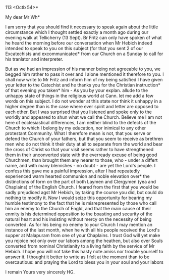  113 <Octb 54>*

My dear Mr Wh<ithouse>*

I am sorry that you should find it necessary to speak again about the little circumstance which I thought settled exactly a month ago during our evening walk at Tellicherry (13 Sept). Br Fritz can only have spoken of what he heard the morning before our conversation when Mr Hebich indeed intended to speak to you on this subject (for that you sent 2 of our Excatechists and excommunicated* from our Church on a Sunday to call for his tranlator and interpreter.

But as we had an impression of his manner being not agreeable to you, we begged him rather to pass it over and I alone mentioned it therefore to you. I shall now write to Mr Fritz and inform him of my being satisfied I have given your letter to the Catechist and he thanks you for the Christian instruction* of that evening you taken* him - As you by your explan. allude to the unhappy state of things in the religious world at Cann. let me add a few words on this subject. I do not wonder at this state nor think it unhappy in a higher degree than is the case where ever spirit and letter are opposed to each other. But I was surprised that you listened and spoke only to the worldly and appeared to shun what we call the Church. Believe me I am not here of ecclesiastical differences, I am neither blind to the defects of the Church to which I belong by my education, nor inimical to any other protestant Community. What I therefore mean is not, that you serve or defend the Church of your fathers, but that you seem to receive as brethren men who do not think it their duty at all to separate from the world and bear the cross of Christ so that your visit seems rather to have strengthened them in their unconverted state with the everready excuse of being good Churchmen, than brought them any nearer to those, who - under a differt name, and with many blemishes - no doubt - are yet the Lord's people. I confess this gave me a painful impression, after I had repeatedly experienced warm hearted communion and noble elevation over* the distinctions of form on the part of both Laymen and Clergymen (yea and Chaplains) of the English Church. I feared from the first that you would be sadly prejudiced agst Mr Hebich, by taking the course you did, but could do nothing to modify it. Now I would seize this opportunity for bearing my humble testimony to the fact that he is misrepresented by those who call him an enemy to the Church of Engld, and that the main cause of their enmity is his determined opposition to the boasting and security of the natural heart and his insisting without mercy on the necessity of being converted. As for his being no enemy to your Church I may mention an instance of the last month, when he with all his people received the Lord's supper at Malapuram from one of your Chaplains. I trust God will yet make you rejoice not only over our labors among the heathen, but also over Souls converted from nominal Christianity to a living faith by the service of Mr Hebich. I hope you will not take this hasty note amiss nor trouble yourself to answer it. I thought it better to write as I felt at the moment than to be overcautious: and praying the Lord to bless you in your soul and your labors

 I remain
 Yours very sincerely
 HG.

